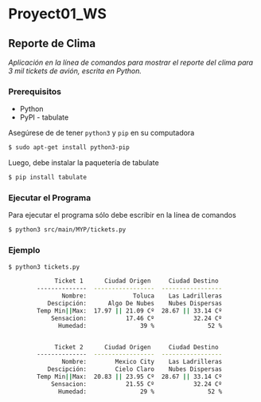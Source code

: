 # Proyect01_WS

## Reporte de Clima

*Aplicación en la línea de comandos para mostrar el reporte del clima para 3 mil tickets de avión, escrita en Python.*

### Prerequisitos

-  Python
-  PyPI - tabulate

Asegúrese de de tener `python3` y `pip` en su computadora

```sh
$ sudo apt-get install python3-pip
```
Luego, debe instalar la paquetería de tabulate

```sh
$ pip install tabulate
```

### Ejecutar el Programa

Para ejecutar el programa sólo debe escribir en la línea de comandos

```sh
$ python3 src/main/MYP/tickets.py
```

### Ejemplo

```sh
$ python3 tickets.py

             Ticket 1      Ciudad Origen     Ciudad Destino
        --------------  -----------------  -----------------
               Nombre:             Toluca    Las Ladrilleras
           Descipción:      Algo De Nubes    Nubes Dispersas
        Temp Min||Max:  17.97 || 21.09 Cº  28.67 || 33.14 Cº
            Sensacion:           17.46 Cº           32.24 Cº
              Humedad:               39 %               52 %


             Ticket 2      Ciudad Origen     Ciudad Destino
        --------------  -----------------  -----------------
               Nombre:        Mexico City    Las Ladrilleras
           Descipción:        Cielo Claro    Nubes Dispersas
        Temp Min||Max:  20.83 || 23.95 Cº  28.67 || 33.14 Cº
            Sensacion:           21.55 Cº           32.24 Cº
              Humedad:               29 %               52 %
``` 

